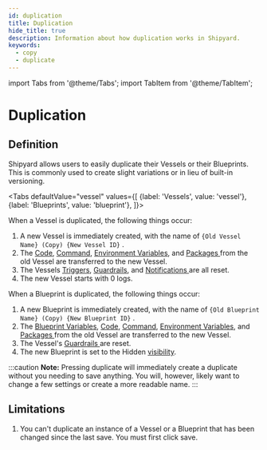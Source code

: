 ```yaml
---
id: duplication
title: Duplication
hide_title: true
description: Information about how duplication works in Shipyard.
keywords:
  - copy
  - duplicate
---
```


import Tabs from '@theme/Tabs';
import TabItem from '@theme/TabItem';

# Duplication

## Definition

Shipyard allows users to easily duplicate their Vessels or their Blueprints. This is commonly used to create slight variations or in lieu of built-in versioning.

<Tabs
defaultValue="vessel"
values={[
{label: 'Vessels', value: 'vessel'},
{label: 'Blueprints', value: 'blueprint'},
]}>
<TabItem value='vessel'>

When a Vessel is duplicated, the following things occur:

1. A new Vessel is immediately created, with the name of `{Old Vessel Name} (Copy) {New Vessel ID}` .
2. The [Code](../vessels/code/), [Command](../vessels/code/command.md), [Environment Variables](../vessels/environment-variables/), and [Packages ](../vessels/external-package-dependencies.md)from the old Vessel are transferred to the new Vessel.
3. The Vessels [Triggers](../triggers/), [Guardrails](../vessels/guardrails.md), and [Notifications ](../vessels/notifications.md)are all reset.
4. The new Vessel starts with 0 logs.

</TabItem>
<TabItem value='blueprint'>

When a Blueprint is duplicated, the following things occur:

1. A new Blueprint is immediately created, with the name of `{Old Blueprint Name} (Copy) {New Blueprint ID}` .
2. The [Blueprint Variables](../blueprints/blueprint-variables.md), [Code](../vessels/code/), [Command](../vessels/code/command.md), [Environment Variables](../vessels/environment-variables/), and [Packages ](../vessels/external-package-dependencies.md)from the old Vessel are transferred to the new Vessel.
3. The Vessel's [Guardrails ](../vessels/guardrails.md)are reset.
4. The new Blueprint is set to the Hidden [visibility](state.md).

</TabItem>
</Tabs>

:::caution
**Note:** Pressing duplicate will immediately create a duplicate without you needing to save anything. You will, however, likely want to change a few settings or create a more readable name.
:::

## Limitations

1. You can't duplicate an instance of a Vessel or a Blueprint that has been changed since the last save. You must first click save.

